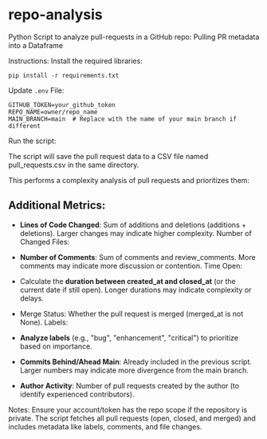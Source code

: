 # repo-analysis
Python Script to analyze pull-requests in a GitHub repo: Pulling PR metadata into a Dataframe

Instructions:
Install the required libraries:
```
pip install -r requirements.txt
```
Update `.env` File:
```
GITHUB_TOKEN=your_github_token
REPO_NAME=owner/repo_name
MAIN_BRANCH=main  # Replace with the name of your main branch if different
```

Run the script:

The script will save the pull request data to a CSV file named pull_requests.csv in the same directory.


This performs a complexity analysis of pull requests and prioritizes them:

## Additional Metrics:
- **Lines of Code Changed**:
Sum of additions and deletions (additions + deletions).
Larger changes may indicate higher complexity.
Number of Changed Files:

- **Number of Comments**:
Sum of comments and review_comments.
More comments may indicate more discussion or contention.
Time Open:

- Calculate the **duration between created_at and closed_at** (or the current date if still open). Longer durations may indicate complexity or delays.

- Merge Status:
Whether the pull request is merged (merged_at is not None).
Labels:

- **Analyze labels** (e.g., "bug", "enhancement", "critical") to prioritize based on importance.

- **Commits Behind/Ahead Main**:
Already included in the previous script. Larger numbers may indicate more divergence from the main branch.

- **Author Activity**:
Number of pull requests created by the author (to identify experienced contributors).


Notes:
Ensure your account/token has the repo scope if the repository is private.
The script fetches all pull requests (open, closed, and merged) and includes metadata like labels, comments, and file changes.
